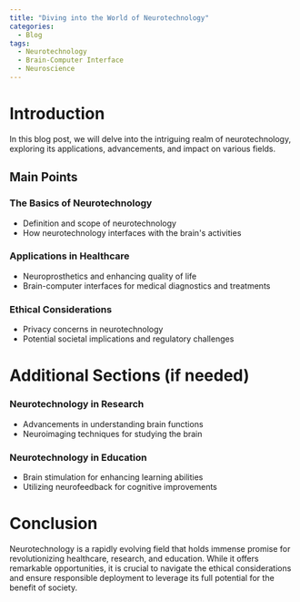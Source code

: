 ```yaml
---
title: "Diving into the World of Neurotechnology"
categories:
  - Blog
tags:
  - Neurotechnology
  - Brain-Computer Interface
  - Neuroscience
---
```


# Introduction
In this blog post, we will delve into the intriguing realm of neurotechnology, exploring its applications, advancements, and impact on various fields.

## Main Points
### The Basics of Neurotechnology
- Definition and scope of neurotechnology
- How neurotechnology interfaces with the brain's activities

### Applications in Healthcare
- Neuroprosthetics and enhancing quality of life
- Brain-computer interfaces for medical diagnostics and treatments

### Ethical Considerations
- Privacy concerns in neurotechnology
- Potential societal implications and regulatory challenges

# Additional Sections (if needed)
### Neurotechnology in Research
- Advancements in understanding brain functions
- Neuroimaging techniques for studying the brain

### Neurotechnology in Education
- Brain stimulation for enhancing learning abilities
- Utilizing neurofeedback for cognitive improvements

# Conclusion
Neurotechnology is a rapidly evolving field that holds immense promise for revolutionizing healthcare, research, and education. While it offers remarkable opportunities, it is crucial to navigate the ethical considerations and ensure responsible deployment to leverage its full potential for the benefit of society.